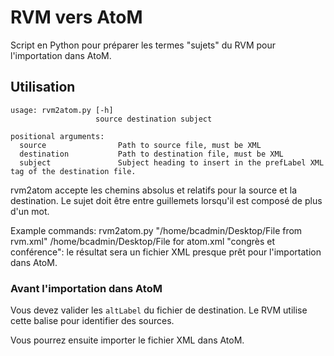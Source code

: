 # RVM vers AtoM
 
Script en Python pour préparer les termes "sujets" du RVM pour l'importation dans AtoM.

## Utilisation

```
usage: rvm2atom.py [-h]
                   source destination subject

positional arguments:
  source                Path to source file, must be XML
  destination           Path to destination file, must be XML
  subject               Subject heading to insert in the prefLabel XML tag of the destination file.

```

rvm2atom accepte les chemins absolus et relatifs pour la source et la destination. Le sujet doit être entre guillemets lorsqu'il est composé de plus d'un mot.

Example commands:
rvm2atom.py "/home/bcadmin/Desktop/File from rvm.xml" /home/bcadmin/Desktop/File for atom.xml "congrès et conférence": le résultat sera un fichier XML presque prêt pour l'importation dans AtoM.

### Avant l'importation dans AtoM

Vous devez valider les `altLabel` du fichier de destination. Le RVM utilise cette balise pour identifier des sources.

Vous pourrez ensuite importer le fichier XML dans AtoM.